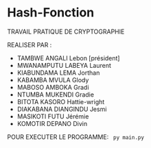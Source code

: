 # Hash-Fonction

TRAVAIL PRATIQUE DE CRYPTOGRAPHIE

REALISER PAR  :

- TAMBWE ANGALI Lebon [président]
- MWANAMPUTU LABEYA Laurent
- KIABUNDAMA LEMA Jorthan
- KABAMBA MVULA Glody
- MABOSO AMBOKA Gradi
- NTUMBA MUKENDI Gradie
- BITOTA KASORO Hattie-wright
- DIAKABANA DIANGINDU Jesmi
- MASIKOTI FUTU Jérémie
- KOMOTIR DEPANO Divin

POUR EXECUTER LE PROGRAMME:
<code> py main.py </code>
